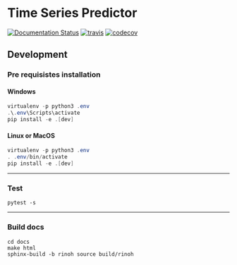 # Time Series Predictor

[![Documentation Status](https://readthedocs.org/projects/timeseriespredictor/badge/?version=latest)](https://timeseriespredictor.readthedocs.io/en/latest/?badge=latest) [![travis](https://travis-ci.org/DanielAtKrypton/time_series_predictor.svg?branch=master)](https://travis-ci.org/github/DanielAtKrypton/time_series_predictor) [![codecov](https://codecov.io/gh/DanielAtKrypton/time_series_predictor/branch/master/graph/badge.svg)](https://codecov.io/gh/DanielAtKrypton/time_series_predictor)

## Development

### Pre requisistes installation

#### Windows

```powershell
virtualenv -p python3 .env
.\.env\Scripts\activate
pip install -e .[dev]
```

#### Linux or MacOS

```powershell
virtualenv -p python3 .env
. .env/bin/activate
pip install -e .[dev]
```

------

### Test

```terminal
pytest -s
```

------

### Build docs

```terminal
cd docs
make html
sphinx-build -b rinoh source build/rinoh
```
